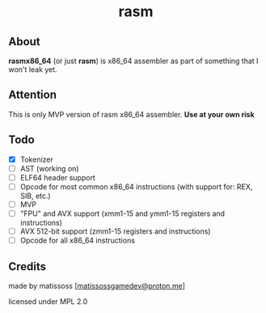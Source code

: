 <div align=center>
    <h1>rasm</h1>
</div>

## About

**rasmx86_64** (or just **rasm**) is x86_64 assembler as part of something that I won't leak yet.

## Attention

This is only MVP version of rasm x86_64 assembler. **Use at your own risk**

## Todo

- [x] Tokenizer
- [ ] AST (working on)
- [ ] ELF64 header support
- [ ] Opcode for most common x86_64 instructions (with support for: REX, SIB, etc.)
- [ ] MVP
- [ ] "FPU" and AVX support (xmm1-15 and ymm1-15 registers and instructions)
- [ ] AVX 512-bit support (zmm1-15 registers and instructions)
- [ ] Opcode for all x86_64 instructions

## Credits

made by matissoss [matissossgamedev@proton.me]

licensed under MPL 2.0
